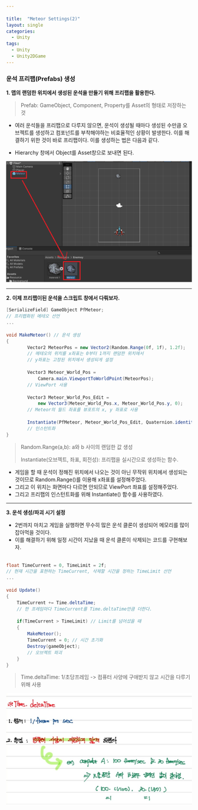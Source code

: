 ```yaml
---

title:  "Meteor Settings(2)"
layout: single
categories:
  - Unity
tags:
  - Unity
  - Unity2DGame
---
```

  
### 운석 프리팹(Prefabs) 생성
  
**1. 맵의 랜덤한 위치에서 생성된 운석을 만들기 위해 프리팹을 활용한다.**

> Prefab: GameObject, Component, Property를  Asset의 형태로 저장하는 것

- 여러 운석들을 프리팹으로 다루지 않으면, 운석이 생성될 때마다 생성된 수만큼 오브젝트를 생성하고 컴포넌트를 부착해야하는 비효율적인 상황이 발생한다. 이를 해결하기 위한 것이 바로 프리팹이다.  이를 생성하는 법은 다음과 같다.

- Hierarchy 창에서 Object를 Asset창으로 보내면 된다.

![Prefabs](/assets/images/2022_prefab.png)

---

**2. 이제 프리팹이된 운석을 스크립트 창에서 다뤄보자.**
```C#
[SerializeField] GameObject PfMeteor;
// 프리팹화된 메테오 선언
...

void MakeMeteor() // 운석 생성
{
        Vector2 MeteorPos = new Vector2(Random.Range(0f, 1f), 1.2f);
        // 메테오의 위치를 x좌표는 0부터 1까지 랜덤한 위치에서
        // y좌표는 고정된 위치에서 생성되게 설정
        
        Vector3 Meteor_World_Pos = 
            Camera.main.ViewportToWorldPoint(MeteorPos);
        // ViewPort 사용

        Vector3 Meteor_World_Pos_Edit =
            new Vector3(Meteor_World_Pos.x, Meteor_World_Pos.y, 0);
		// Meteor의 월드 좌표를 뷰포트의 x, y 좌표로 사용
		
        Instantiate(PfMeteor, Meteor_World_Pos_Edit, Quaternion.identity);
        // 인스턴트화
}

```

> Random.Range(a,b): a와 b 사이의 랜덤한 값 생성 
> 
> Instantiate(오브젝트, 좌표, 회전성): 프리팹을 실시간으로 생성하는 함수. 

- 게임을 할 때 운석이 정해진 위치에서 나오는 것이 아닌 무작위 위치에서 생성되는 것이므로 Random.Range()를 이용해 x좌표를 설정해주었다.
- 그리고 이 위치는 화면마다 다르면 안되므로 ViewPort 좌표를 설정해주었다.
- 그리고 프리팹의 인스턴트화를 위해 Instantiate() 함수를 사용하였다.

---

**3. 운석 생성/파괴 시기 설정**
- 2번까지 마치고 게임을 실행하면 무수히 많은 운석 클론이 생성되어 메모리를 많이 잡아먹을 것이다.
- 이를 해결하기 위해 일정 시간이 지났을 때 운석 클론이 삭제되는 코드를 구현해보자.

```C#

float TimeCurrent = 0, TimeLimit = 2f;
// 현재 시간을 표현하는 TimeCurrent, 삭제할 시간을 정하는 TimeLimit 선언
...

void Update()
{
	TimeCurrent += Time.deltaTime;
	// 한 프레임마다 TimeCurrent를 Time.deltaTime만큼 더한다.

	if(TimeCurrent > TimeLimit) // Limit를 넘어섰을 때
	{
	    MakeMeteor();
	    TimeCurrent = 0; // 시간 초기화
	    Destroy(gameObject);
	    // 오브젝트 파괴
	}
}

```

> Time.deltaTime: 1/초당프레임 -> 컴퓨터 사양에 구애받지 않고 시간을 다루기 위해 사용

![deltatime](/assets/images/2022_time_deltatime.png)

